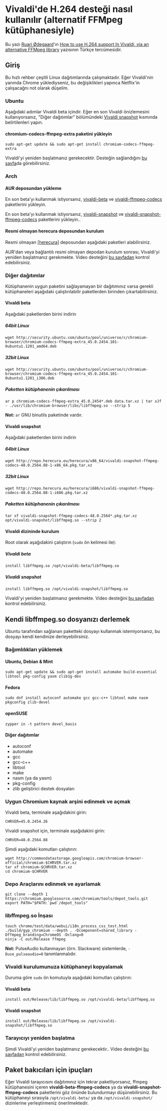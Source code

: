 # Vivaldi'de H.264 desteği nasıl kullanılır (alternatif FFMpeg kütüphanesiyle)
Bu yazı [Ruarí Ødegaard](https://twitter.com/ruari)'ın [How to use H.264 support In Vivaldi, via an alternative FFMpeg library](https://gist.github.com/ruario/bec42d156d30affef655#file-h264-vivaldi-linux-md) yazısının Türkçe tercümesidir. 

## Giriş
Bu hızlı rehber çeşitli Linux dağıtımlarında çalışmaktadır. Eğer Vivaldi'nin yanında Chrome yüklediyseniz, bu değişiklikleri yapınca Netflix'in çalışacağnı not olarak düşelim.

### Ubuntu
Aşağıdaki adımlar Vivaldi beta içindir. Eğer en son Vivaldi önizlemesini kullanıyorsanız, "Diğer dağıtımlar" bölümündeki [Vivaldi snapshot](#Vivaldi-snapshots) kısmında belirtilenleri yapın.

#### chromium-codecs-ffmpeg-extra paketini yükleyin

```
sudo apt-get update && sudo apt-get install chromium-codecs-ffmpeg-extra
```

Vivaldi'yi yeniden başlatmanız gerekecektir. Desteğin sağlandığını [bu sayfa](http://www.quirksmode.org/html5/tests/video.html)da görebilirsiniz.

### Arch
#### AUR deposundan yükleme
En son beta'yı kullanmak istiyorsanız,  [vivaldi-beta](https://aur.archlinux.org/packages/vivaldi-beta/) ve [vivaldi-ffmpeg-codecs](https://aur.archlinux.org/packages/vivaldi-ffmpeg-codecs/) paketlerini yükleyin.

En son beta'yı kullanmak istiyorsanız,  [vivaldi-snapshot](https://aur.archlinux.org/packages/vivaldi-snapshot/) ve [vivaldi-snapshot-ffmpeg-codecs](https://aur.archlinux.org/packages/vivaldi-snapshot-ffmpeg-codecs/) paketlerini yükleyin..

#### Resmi olmayan herecura deposundan kurulum
Resmi olmayan  [[herecura]](http://repo.herecura.eu/) deposundan aşağıdaki paketleri alabilirsiniz.

AUR'dan veya bağlantılı resmi olmayan depodan kurulum sonrası, Vivaldi'yi yeniden başlatmanız gerekmekte. Video desteğini [bu sayfadan](http://www.quirksmode.org/html5/tests/video.html) kontrol edebilirsiniz.

### Diğer dağıtımlar
Kütüphanenin uygun paketini sağlayamayan bir dağıtımınız varsa gerekli kütüphaneleri aşağıdaki çalıştırılabilir paketlerden birinden çıkartabilirsiniz.

#### Vivaldi beta
Aşağıdaki paketlerden birini indirin

##### 64bit Linux

```
wget http://security.ubuntu.com/ubuntu/pool/universe/c/chromium-browser/chromium-codecs-ffmpeg-extra_45.0.2454.101-0ubuntu1.1201_amd64.deb
```

##### 32bit Linux

```
wget http://security.ubuntu.com/ubuntu/pool/universe/c/chromium-browser/chromium-codecs-ffmpeg-extra_45.0.2454.101-0ubuntu1.1201_i386.deb
```

##### Paketten kütüphanenin çıkarılması

```
ar p chromium-codecs-ffmpeg-extra_45.0.2454*.deb data.tar.xz | tar xJf - ./usr/lib/chromium-browser/libs/libffmpeg.so --strip 5
```

**Not:** `ar` GNU binutils paketinde vardır.

#### Vivaldi snapshot
Aşağıdaki paketlerden birini indirin

##### 64bit Linux

```
wget http://repo.herecura.eu/herecura/x86_64/vivaldi-snapshot-ffmpeg-codecs-48.0.2564.88-1-x86_64.pkg.tar.xz
```

##### 32bit Linux

```
wget http://repo.herecura.eu/herecura/i686/vivaldi-snapshot-ffmpeg-codecs-48.0.2564.88-1-i686.pkg.tar.xz
```

##### Paketten kütüphanenin çıkarılması

```
tar xf vivaldi-snapshot-ffmpeg-codecs-48.0.2564*.pkg.tar.xz opt/vivaldi-snapshot/libffmpeg.so --strip 2
```

#### Vivaldi dizininde kurulum
Root olarak aşağıdakini çalıştırın (`sudo` ön kelimesi ile):

##### Vivaldi beta

```
install libffmpeg.so /opt/vivaldi-beta/libffmpeg.so
```

##### Vivaldi snapshot

```
install libffmpeg.so /opt/vivaldi-snapshot/libffmpeg.so
```

Vivaldi'yi yeniden başlatmanız gerekmekte. Video desteğini [bu sayfadan](http://www.quirksmode.org/html5/tests/video.html) kontrol edebilirsiniz.

## Kendi libffmpeg.so dosyanızı derlemek
Ubuntu tarafından sağlanan paketteki dosyayı kullanmak istemiyorsanız, bu dosyayı kendi kendinize derleyebilirsiniz.

### Bağımlılıkları yüklemek
#### Ubuntu, Debian & Mint

```
sudo apt-get update && sudo apt-get install automake build-essential libtool pkg-config yasm zlib1g-dev
```

#### Fedora

```
sudo dnf install autoconf automake gcc gcc-c++ libtool make nasm pkgconfig zlib-devel
```

#### openSUSE

```
zypper in -t pattern devel_basis
```

#### Diğer dağıtımlar
- autoconf
- automake
- gcc
- gcc-c++
- libtool
- make
- nasm (ya da yasm)
- pkg-config
- zlib geliştirici destek dosyaları

### Uygun Chromium kaynak arşini edinmek ve açmak
Vivaldi beta, terminale aşağıdakini girin:

```
CHRVER=45.0.2454.26
```

Vivaldi snapshot için, terminale aşağıdakini girin:

```
CHRVER=48.0.2564.88
```

Şimdi aşağıdaki komutları çalıştırın:

```
wget http://commondatastorage.googleapis.com/chromium-browser-official/chromium-$CHRVER.tar.xz
tar xf chromium-$CHRVER.tar.xz
cd chromium-$CHRVER
```

### Depo Araçlarını edinmek ve ayarlamak

```
git clone --depth 1 https://chromium.googlesource.com/chromium/tools/depot_tools.git
export PATH="$PATH:`pwd`/depot_tools"
```

### libffmpeg.so İnşası

```
touch chrome/test/data/webui/i18n_process_css_test.html
./build/gyp_chromium --depth . -Dcomponent=shared_library -Dffmpeg_branding=ChromeOS -Dclang=0
ninja -C out/Release ffmpeg
```

**Not:** PulseAudio kullanmayan (örn. Slackware) sistemlerde,  `-Duse_pulseaudio=0` tanımlanmalıdır.

### Vivaldi kurulumunuza kütüphaneyi kopyalamak
Duruma göre `sudo` ön komutuyla aşağıdaki komutları çalıştırın:

#### Vivaldi beta

```
install out/Release/lib/libffmpeg.so /opt/vivaldi-beta/libffmpeg.so
```

#### Vivaldi snapshot

```
install out/Release/lib/libffmpeg.so /opt/vivaldi-snapshot/libffmpeg.so
```

### Tarayıcıyı yeniden başlatma
Şimdi Vivaldi'yi yeniden başlatmanız gerekecektir.. Video desteğini [bu sayfadan](http://www.quirksmode.org/html5/tests/video.html) kontrol edebilirsiniz.

## Paket bakıcıları için ipuçları
Eğer Vivaldi tarayıcısını dağıtımınız için tekrar paketliyorsanız, ffmpeg kütüphanesini içeren **vivaldi-beta-ffmpeg-codecs** ya da **vivaldi-snapshot-ffmpeg-codecs** paketlerini göz önünde bulundurmayı düşünebilirsiniz. Bu kütüphaneyi sırasıyla `/opt/vivaldi-beta/` ya da `/opt/vivaldi-snapshot/` dizinlerine yerleştirmeniz önerilmektedir.
